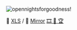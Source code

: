 ![opennightsforgoodness!](https://user-images.githubusercontent.com/38388270/188248710-a058efe9-d554-4e18-a562-4974435c251c.gif)

🧾 [XLS](https://docs.google.com/spreadsheets/d/1eR10kDUwCEiQm-wIDg8jtBEXsv9Rgd2cG3RGrW87M9o/edit?usp=sharing) / 📀 [Mirror](https://mirror.xyz/0xE62F15C0B55ef59dFcE2E5aD51dBfAceD87378Da/Jl0S40WkQ6l_1DGL0u5Hxp0NEiXQhB1aM0a2RLxPyzc)  [  🎞 🎫 🏆](https://gitcoin.co/grants/7434/cocktails-and-caguamas-movie-night)


